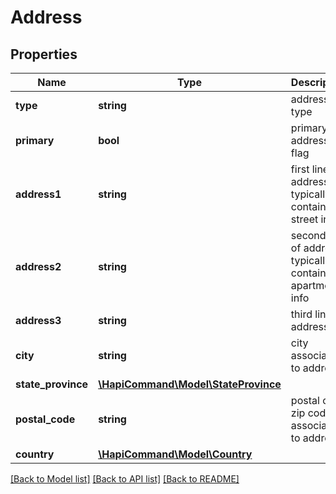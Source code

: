 # Address

## Properties
Name | Type | Description | Notes
------------ | ------------- | ------------- | -------------
**type** | **string** | address type | [optional] 
**primary** | **bool** | primary address flag | [optional] 
**address1** | **string** | first line of address. typically contains street info | [optional] 
**address2** | **string** | second line of address. typically contains apartment info | [optional] 
**address3** | **string** | third line of address | [optional] 
**city** | **string** | city associated to address | [optional] 
**state_province** | [**\HapiCommand\Model\StateProvince**](StateProvince.md) |  | [optional] 
**postal_code** | **string** | postal or zip code associated to address | [optional] 
**country** | [**\HapiCommand\Model\Country**](Country.md) |  | [optional] 

[[Back to Model list]](../../README.md#documentation-for-models) [[Back to API list]](../../README.md#documentation-for-api-endpoints) [[Back to README]](../../README.md)

